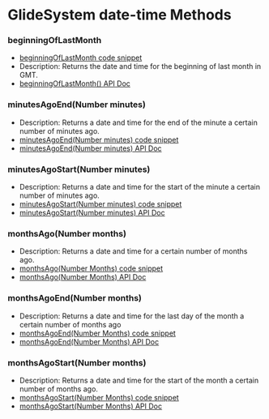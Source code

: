 # GlideSystem date-time Methods

### beginningOfLastMonth
  
  * [beginningOfLastMonth code snippet](beginningOfLastMonth.js)
  * Description: Returns the date and time for the beginning of last month in GMT.
  * [beginningOfLastMonth() API Doc](https://developer.servicenow.com/dev.do#!/reference/api/rome/server/no-namespace/c_GlideSystemScopedAPI#SGSYS-beginningOfLastMonth?navFilter=glidesystem)

### minutesAgoEnd(Number minutes)
  * Description: Returns a date and time for the end of the minute a certain number of minutes ago.
  * [minutesAgoEnd(Number minutes) code snippet](minutesAgoEnd.js)
  * [minutesAgoEnd(Number minutes) API Doc](https://developer.servicenow.com/dev.do#!/reference/api/rome/server_legacy/c_GlideSystemAPI#r_GS-minutesAgoEnd_N)

### minutesAgoStart(Number minutes)
  * Description: Returns a date and time for the start of the minute a certain number of minutes ago.
  * [minutesAgoStart(Number minutes) code snippet](minutesAgoStart.js)
  * [minutesAgoStart(Number minutes) API Doc](https://developer.servicenow.com/dev.do#!/reference/api/rome/server_legacy/c_GlideSystemAPI#r_GS-minutesAgoStart_N)

### monthsAgo(Number months)
  * Description: Returns a date and time for a certain number of months ago.
  * [monthsAgo(Number Months) code snippet](monthsAgo.js)
  * [monthsAgo(Number Months) API Doc](https://developer.servicenow.com/dev.do#!/reference/api/rome/server_legacy/c_GlideSystemAPI#r_GS-monthsAgo_N)

### monthsAgoEnd(Number months)
  * Description: Returns a date and time for the last day of the month a certain number of months ago
  * [monthsAgoEnd(Number Months) code snippet](monthsAgoEnd.js)
  * [monthsAgoEnd(Number Months) API Doc](https://developer.servicenow.com/dev.do#!/reference/api/rome/server_legacy/c_GlideSystemAPI#r_GS-monthsAgoEnd_N)

### monthsAgoStart(Number months)
  * Description: Returns a date and time for the start of the month a certain number of months ago.
  * [monthsAgoStart(Number Months) code snippet](monthsAgoStart.js)
  * [monthsAgoStart(Number Months) API Doc](https://developer.servicenow.com/dev.do#!/reference/api/rome/server_legacy/c_GlideSystemAPI#r_GS-monthsAgoStart_N)

